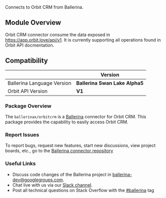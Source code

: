 Connects to Orbit CRM from Ballerina.

## Module Overview

Orbit CRM connector consume the data exposed in https://app.orbit.love/api/v1. It is currently supporting all operations found in Orbit API docmentation.

## Compatibility
|                               | Version                        |
|-------------------------------|--------------------------------|
| Ballerina Language Version    | **Ballerina Swan Lake Alpha5** |
| Orbit API Version             | **V1**                         |

### Package Overview
The `ballerinax/orbitcrm` is a [Ballerina](https://ballerina.io/) connector for Orbit CRM.
This package provides the capability to easily access Orbit CRM.
### Report Issues
To report bugs, request new features, start new discussions, view project boards, etc., go to the [Ballerina connector repository](link)
### Useful Links
- Discuss code changes of the Ballerina project in [ballerina-dev@googlegroups.com](mailto:ballerina-dev@googlegroups.com).
- Chat live with us via our [Slack channel](https://ballerina.io/community/slack/).
- Post all technical questions on Stack Overflow with the [#ballerina](https://stackoverflow.com/questions/tagged/ballerina) tag
